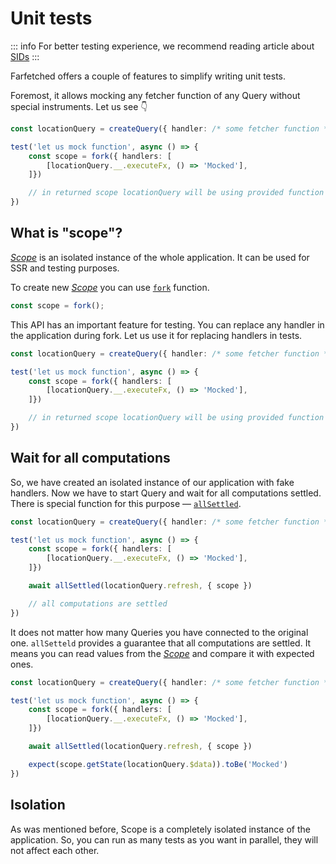 # Unit tests

::: info
For better testing experience, we recommend reading article about [SIDs](/recipes/sids)
:::

Farfetched offers a couple of features to simplify writing unit tests.

Foremost, it allows mocking any fetcher function of any Query without special instruments. Let us see 👇

```ts
const locationQuery = createQuery({ handler: /* some fetcher function */ })

test('let us mock function', async () => {
    const scope = fork({ handlers: [
        [locationQuery.__.executeFx, () => 'Mocked'],
    ]})

    // in returned scope locationQuery will be using provided function as a handler
})
```

## What is "scope"?

[_Scope_](https://effector.dev/en/api/effector/scope/) is an isolated instance of the whole application. It can be used for SSR and testing purposes.

To create new [_Scope_](https://effector.dev/en/api/effector/scope/) you can use [`fork`](https://effector.dev/en/api/effector/fork/) function.

```ts
const scope = fork();
```

This API has an important feature for testing. You can replace any handler in the application during fork. Let us use it for replacing handlers in tests.

```ts
const locationQuery = createQuery({ handler: /* some fetcher function */ })

test('let us mock function', async () => {
    const scope = fork({ handlers: [
        [locationQuery.__.executeFx, () => 'Mocked'],
    ]})

    // in returned scope locationQuery will be using provided function as a handler
})
```

## Wait for all computations

So, we have created an isolated instance of our application with fake handlers. Now we have to start Query and wait for all computations settled. There is special function for this purpose — [`allSettled`](https://effector.dev/en/api/effector/allsettled/).

```ts
const locationQuery = createQuery({ handler: /* some fetcher function */ })

test('let us mock function', async () => {
    const scope = fork({ handlers: [
        [locationQuery.__.executeFx, () => 'Mocked'],
    ]})

    await allSettled(locationQuery.refresh, { scope })

    // all computations are settled
})
```

It does not matter how many Queries you have connected to the original one. `allSetteld` provides a guarantee that all computations are settled. It means you can read values from the [_Scope_](https://effector.dev/en/api/effector/scope/) and compare it with expected ones.

```ts
const locationQuery = createQuery({ handler: /* some fetcher function */ })

test('let us mock function', async () => {
    const scope = fork({ handlers: [
        [locationQuery.__.executeFx, () => 'Mocked'],
    ]})

    await allSettled(locationQuery.refresh, { scope })

    expect(scope.getState(locationQuery.$data)).toBe('Mocked')
})
```

## Isolation

As was mentioned before, Scope is a completely isolated instance of the application. So, you can run as many tests as you want in parallel, they will not affect each other.
